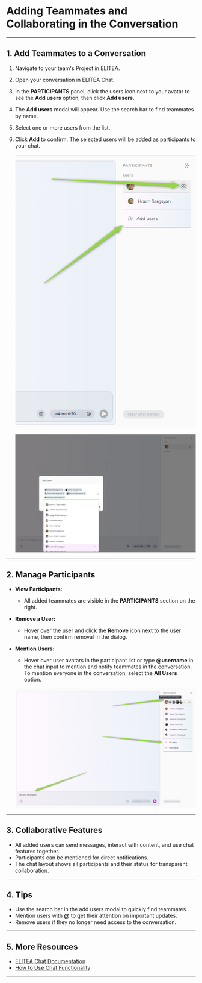 # Adding Teammates and Collaborating in the Conversation

---

## 1. Add Teammates to a Conversation

1. Navigate to your team's Project in ELITEA.
2. Open your conversation in ELITEA Chat.
3. In the **PARTICIPANTS** panel, click the users icon next to your avatar to see the **Add users** option, then click **Add users**.
4. The **Add users** modal will appear. Use the search bar to find teammates by name.
5. Select one or more users from the list.
6. Click **Add** to confirm. The selected users will be added as participants to your chat.

   ![Add users panel](../img/getting-started/add-teammates-to-conversation/add_user.png)

   ![Select users](../img/getting-started/add-teammates-to-conversation/select_user.png)

---

## 2. Manage Participants

* **View Participants:**  
    * All added teammates are visible in the **PARTICIPANTS** section on the right.

* **Remove a User:**  
    * Hover over the user and click the **Remove** icon next to the user name, then confirm removal in the dialog.

* **Mention Users:**  
    * Hover over user avatars in the participant list or type **@username** in the chat input to mention and notify teammates in the conversation. To mention everyone in the conversation, select the **All Users** option.

   ![Mention users](../img/getting-started/add-teammates-to-conversation/mention.png)

---

## 3. Collaborative Features

* All added users can send messages, interact with content, and use chat features together.
* Participants can be mentioned for direct notifications.
* The chat layout shows all participants and their status for transparent collaboration.

---

## 4. Tips

* Use the search bar in the add users modal to quickly find teammates.
* Mention users with **@** to get their attention on important updates.
* Remove users if they no longer need access to the conversation.

---

## 5. More Resources

* [ELITEA Chat Documentation](../menus/chat.md)
* [How to Use Chat Functionality](../how-tos/how-to-use-chat-functionality.md)

---